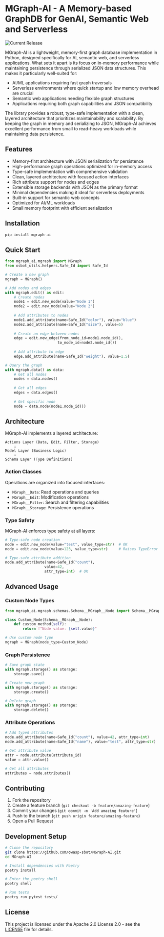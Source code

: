 # MGraph-AI - A Memory-based GraphDB for GenAI, Semantic Web and Serverless

![Current Release](https://img.shields.io/badge/release-v0.5.13-blue)

MGraph-AI is a lightweight, memory-first graph database implementation in Python, designed specifically for AI, semantic web, 
and serverless applications. What sets it apart is its focus on in-memory performance while maintaining persistence through 
serialized JSON data structures. This makes it particularly well-suited for:

- AI/ML applications requiring fast graph traversals
- Serverless environments where quick startup and low memory overhead are crucial
- Semantic web applications needing flexible graph structures
- Applications requiring both graph capabilities and JSON compatibility

The library provides a robust, type-safe implementation with a clean, layered architecture that prioritizes maintainability 
and scalability. By keeping the graph in memory and serializing to JSON, MGraph-AI achieves excellent performance from small to read-heavy 
workloads while maintaining data persistence.

## Features

- Memory-first architecture with JSON serialization for persistence
- High-performance graph operations optimized for in-memory access
- Type-safe implementation with comprehensive validation
- Clean, layered architecture with focused action interfaces
- Rich attribute support for nodes and edges
- Extensible storage backends with JSON as the primary format
- Minimal dependencies making it ideal for serverless deployments
- Built-in support for semantic web concepts
- Optimized for AI/ML workloads
- Small memory footprint with efficient serialization

## Installation

```bash
pip install mgraph-ai
```

## Quick Start

```python
from mgraph_ai.mgraph import MGraph
from osbot_utils.helpers.Safe_Id import Safe_Id

# Create a new graph
mgraph = MGraph()

# Add nodes and edges
with mgraph.edit() as edit:
    # Create nodes
    node1 = edit.new_node(value="Node 1")
    node2 = edit.new_node(value="Node 2")
    
    # Add attributes to nodes
    node1.add_attribute(name=Safe_Id("color"), value="blue")
    node2.add_attribute(name=Safe_Id("size"), value=5)
    
    # Create an edge between nodes
    edge = edit.new_edge(from_node_id=node1.node_id(), 
                        to_node_id=node2.node_id())
    
    # Add attribute to edge
    edge.add_attribute(name=Safe_Id("weight"), value=1.5)

# Query the graph
with mgraph.data() as data:
    # Get all nodes
    nodes = data.nodes()
    
    # Get all edges
    edges = data.edges()
    
    # Get specific node
    node = data.node(node1.node_id())
```

## Architecture

MGraph-AI implements a layered architecture:

```
Actions Layer (Data, Edit, Filter, Storage)
    ↓
Model Layer (Business Logic)
    ↓
Schema Layer (Type Definitions)
```

### Action Classes

Operations are organized into focused interfaces:

- `MGraph__Data`: Read operations and queries
- `MGraph__Edit`: Modification operations
- `MGraph__Filter`: Search and filtering capabilities
- `MGraph__Storage`: Persistence operations

### Type Safety

MGraph-AI enforces type safety at all layers:

```python
# Type-safe node creation
node = edit.new_node(value="test", value_type=str)  # OK
node = edit.new_node(value=123, value_type=str)     # Raises TypeError

# Type-safe attribute addition
node.add_attribute(name=Safe_Id("count"), 
                  value=42, 
                  attr_type=int)  # OK
```

## Advanced Usage

### Custom Node Types

```python
from mgraph_ai.mgraph.schemas.Schema__MGraph__Node import Schema__MGraph__Node

class Custom_Node(Schema__MGraph__Node):
    def custom_method(self):
        return f"Node value: {self.value}"

# Use custom node type
mgraph = MGraph(node_type=Custom_Node)
```

### Graph Persistence

```python
# Save graph state
with mgraph.storage() as storage:
    storage.save()

# Create new graph
with mgraph.storage() as storage:
    storage.create()

# Delete graph
with mgraph.storage() as storage:
    storage.delete()
```

### Attribute Operations

```python
# Add typed attributes
node.add_attribute(name=Safe_Id("count"), value=42, attr_type=int)
node.add_attribute(name=Safe_Id("name"), value="test", attr_type=str)

# Get attribute value
attr = node.attribute(attribute_id)
value = attr.value()

# Get all attributes
attributes = node.attributes()
```

## Contributing

1. Fork the repository
2. Create a feature branch (`git checkout -b feature/amazing-feature`)
3. Commit your changes (`git commit -m 'Add amazing feature'`)
4. Push to the branch (`git push origin feature/amazing-feature`)
5. Open a Pull Request

## Development Setup

```bash
# Clone the repository
git clone https://github.com/owasp-sbot/MGraph-AI.git
cd MGraph-AI

# Install dependencies with Poetry
poetry install

# Enter the poetry shell
poetry shell

# Run tests
poetry run pytest tests/
```

## License

This project is licensed under the Apache 2.0 License 2.0 - see the [LICENSE](LICENSE) file for details.
